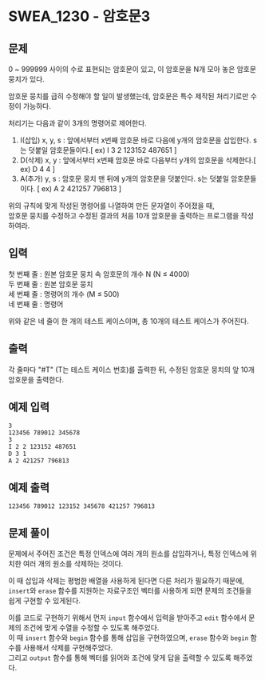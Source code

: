 # SWEA_1230 - 암호문3

## 문제

0 ~ 999999 사이의 수로 표현되는 암호문이 있고, 이 암호문을 N개 모아 놓은 암호문 뭉치가 있다.

암호문 뭉치를 급히 수정해야 할 일이 발생했는데, 암호문은 특수 제작된 처리기로만 수정이 가능하다.

처리기는 다음과 같이 3개의 명령어로 제어한다.

1. I(삽입) x, y, s : 앞에서부터 x번째 암호문 바로 다음에 y개의 암호문을 삽입한다. s는 덧붙일 암호문들이다.[ ex) I 3 2 123152 487651 ]
2. D(삭제) x, y : 앞에서부터 x번째 암호문 바로 다음부터 y개의 암호문을 삭제한다.[ ex) D 4 4 ]
3. A(추가) y, s : 암호문 뭉치 맨 뒤에 y개의 암호문을 덧붙인다. s는 덧붙일 암호문들이다. [ ex) A 2 421257 796813 ]

위의 규칙에 맞게 작성된 명령어를 나열하여 만든 문자열이 주어졌을 때,  
암호문 뭉치를 수정하고 수정된 결과의 처음 10개 암호문을 출력하는 프로그램을 작성하여라.

## 입력

첫 번째 줄 : 원본 암호문 뭉치 속 암호문의 개수 N (N ≤ 4000)  
두 번째 줄 : 원본 암호문 뭉치  
세 번째 줄 : 명령어의 개수 (M ≤ 500)  
네 번째 줄 : 명령어

위와 같은 네 줄이 한 개의 테스트 케이스이며, 총 10개의 테스트 케이스가 주어진다.

## 출력

각 줄마다 "#T" (T는 테스트 케이스 번호)를 출력한 뒤, 수정된 암호문 뭉치의 앞 10개 암호문을 출력한다.

## 예제 입력

```
3
123456 789012 345678
3
I 2 2 123152 487651
D 3 1
A 2 421257 796813
```

## 예제 출력

```
123456 789012 123152 345678 421257 796813
```

## 문제 풀이

문제에서 주어진 조건은 특정 인덱스에 여러 개의 원소를 삽입하거나, 특정 인덱스에 위치한 여러 개의 원소를 삭제하는 것이다.

이 때 삽입과 삭제는 평범한 배열을 사용하게 된다면 다른 처리가 필요하기 때문에,  
`insert`와 `erase` 함수를 지원하는 자료구조인 벡터를 사용하게 되면 문제의 조건들을 쉽게 구현할 수 있게된다.

이를 코드로 구현하기 위해서 먼저 `input` 함수에서 입력을 받아주고 `edit` 함수에서 문제의 조건에 맞게 수열을 수정할 수 있도록 해주었다.  
이 때 `insert` 함수와 `begin` 함수를 통해 삽입을 구현하였으며, `erase` 함수와 `begin` 함수를 사용해서 삭제를 구현해주었다.  
그리고 `output` 함수를 통해 벡터를 읽어와 조건에 맞게 답을 출력할 수 있도록 해주었다.
